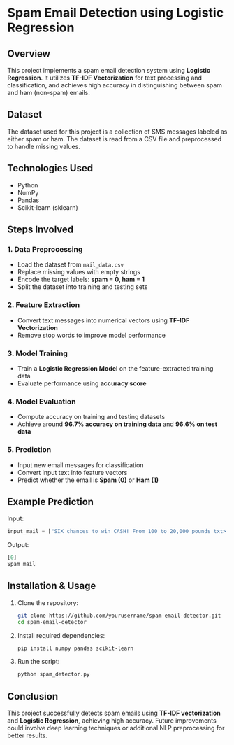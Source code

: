 # Spam Email Detection using Logistic Regression

## Overview
This project implements a spam email detection system using **Logistic Regression**. It utilizes **TF-IDF Vectorization** for text processing and classification, and achieves high accuracy in distinguishing between spam and ham (non-spam) emails.

## Dataset
The dataset used for this project is a collection of SMS messages labeled as either spam or ham. The dataset is read from a CSV file and preprocessed to handle missing values.

## Technologies Used
- Python
- NumPy
- Pandas
- Scikit-learn (sklearn)

## Steps Involved
### 1. Data Preprocessing
- Load the dataset from `mail_data.csv`
- Replace missing values with empty strings
- Encode the target labels: **spam = 0, ham = 1**
- Split the dataset into training and testing sets

### 2. Feature Extraction
- Convert text messages into numerical vectors using **TF-IDF Vectorization**
- Remove stop words to improve model performance

### 3. Model Training
- Train a **Logistic Regression Model** on the feature-extracted training data
- Evaluate performance using **accuracy score**

### 4. Model Evaluation
- Compute accuracy on training and testing datasets
- Achieve around **96.7% accuracy on training data** and **96.6% on test data**

### 5. Prediction
- Input new email messages for classification
- Convert input text into feature vectors
- Predict whether the email is **Spam (0)** or **Ham (1)**

## Example Prediction
Input:
```python
input_mail = ["SIX chances to win CASH! From 100 to 20,000 pounds txt> CSH11 and send to 87575. Cost 150p/day, 6days, 16+ TsandCs apply Reply HL 4 info"]
```
Output:
```python
[0]
Spam mail
```

## Installation & Usage
1. Clone the repository:
   ```bash
   git clone https://github.com/yourusername/spam-email-detector.git
   cd spam-email-detector
   ```
2. Install required dependencies:
   ```bash
   pip install numpy pandas scikit-learn
   ```
3. Run the script:
   ```bash
   python spam_detector.py
   ```

## Conclusion
This project successfully detects spam emails using **TF-IDF vectorization** and **Logistic Regression**, achieving high accuracy. Future improvements could involve deep learning techniques or additional NLP preprocessing for better results.


